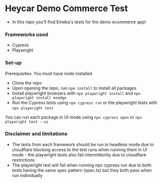 # Heycar Demo Commerce Test
- In this repo you'll find Emeka's tests for the demo ecommerce app! 

### Frameworks used

- Cypress
- Playwright

### Set-up
Prerequisites: You must have node installed
- Clone the repo 
- Upon opening the repo, run `npm install` to install all packages
- Install playwright browsers with `npx playwright install` and `npx playwright install msedge`
- Run the Cypress tests using `npx cypress run` or the playwright tests with `npx playwright test`

You can run each package in UI mode using `npx cypress open` or `npx playwright test --ui` 

### Disclaimer and limitations

- The tests from each framework should be run in headless mode due to cloudflare blocking access to the test runs when running them in UI mode - the playwright tests also fail intermittently due to cloudflare restrictions
- The playwright test will fail when running npx cypress run due to both tests having the same spec pattern (spec.ts) but they both pass when run individually
